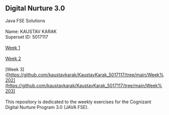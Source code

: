 ## Digital Nurture 3.0
Java FSE Solutions
<br />
<br />
Name: KAUSTAV KARAK
<br />
Superset ID: 5017117
<br />
<br />
[Week 1](https://github.com/kaustavkarak/KaustavKarak_5017117/tree/main/Week%201)
<br />
<br />
[Week 2](https://github.com/kaustavkarak/KaustavKarak_5017117/tree/main/Week%202)
<br />
<br />
[Week 3]([https://github.com/kaustavkarak/KaustavKarak_5017117/tree/main/Week%202](https://github.com/kaustavkarak/KaustavKarak_5017117/tree/main/Week%203)
<br />
<br />
This repository is dedicated to the weekly exercises for the Cognizant Digital Nurture Program 3.0 (JAVA FSE).
